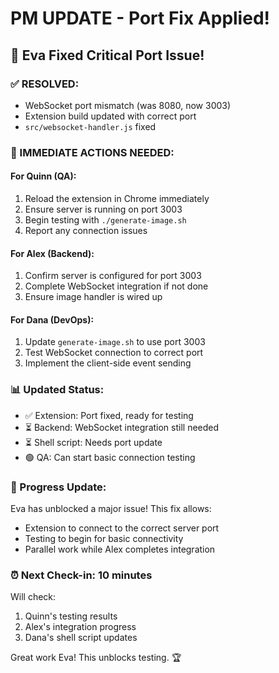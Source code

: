 # PM UPDATE - Port Fix Applied! 

## 🎉 Eva Fixed Critical Port Issue!

### ✅ RESOLVED:
- WebSocket port mismatch (was 8080, now 3003)
- Extension build updated with correct port
- `src/websocket-handler.js` fixed

### 🚀 IMMEDIATE ACTIONS NEEDED:

#### For Quinn (QA):
1. Reload the extension in Chrome immediately
2. Ensure server is running on port 3003
3. Begin testing with `./generate-image.sh`
4. Report any connection issues

#### For Alex (Backend):
1. Confirm server is configured for port 3003
2. Complete WebSocket integration if not done
3. Ensure image handler is wired up

#### For Dana (DevOps):
1. Update `generate-image.sh` to use port 3003
2. Test WebSocket connection to correct port
3. Implement the client-side event sending

### 📊 Updated Status:
- ✅ Extension: Port fixed, ready for testing
- ⏳ Backend: WebSocket integration still needed
- ⏳ Shell script: Needs port update
- 🟢 QA: Can start basic connection testing

### 🔄 Progress Update:
Eva has unblocked a major issue! This fix allows:
- Extension to connect to the correct server port
- Testing to begin for basic connectivity
- Parallel work while Alex completes integration

### ⏰ Next Check-in: 10 minutes
Will check:
1. Quinn's testing results
2. Alex's integration progress
3. Dana's shell script updates

Great work Eva! This unblocks testing. 🏆